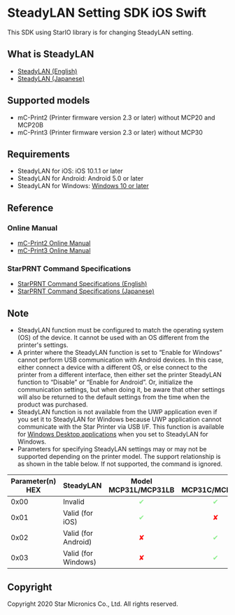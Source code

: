 # SteadyLAN Setting SDK iOS Swift

This SDK using StarIO library is for changing SteadyLAN setting.

## What is SteadyLAN
- [SteadyLAN (English)](https://www.star-m.jp/products/s_print/mcprint3/manual/en/settings/SteadyLAN.htm)
- [SteadyLAN (Japanese)](https://www.star-m.jp/products/s_print/mcprint3/manual/ja/settings/SteadyLAN.htm)                      

## Supported models
- mC-Print2 (Printer firmware version 2.3 or later) without MCP20 and MCP20B
- mC-Print3 (Printer firmware version 2.3 or later) without MCP30

## Requirements
- SteadyLAN for iOS: iOS 10.1.1 or later
- SteadyLAN for Android: Android 5.0 or later
- SteadyLAN for Windows: <u>Windows 10 or later</u>

## Reference
### Online Manual
- [mC-Print2 Online Manual](http://www.star-m.jp/mcprint2-oml.html)
- [mC-Print3 Online Manual](http://www.star-m.jp/mcprint3-oml.html)

### StarPRNT Command Specifications
- [StarPRNT Command Specifications (English)](https://www.starmicronics.com/support/Mannualfolder/StarPRNT_cm_en.pdf)
- [StarPRNT Command Specifications (Japanese)](http://sp-support.star-m.jp/Mannualfolder/starprnt_cm_jp.pdf)

## Note
- SteadyLAN function must be configured to match the operating system (OS) of the device. It cannot be used with an OS different from the printer's settings.
- A printer where the SteadyLAN function is set to “Enable for Windows” cannot perform USB communication with Android devices. In this case, either connect a device with a different OS, or else connect to the printer from a different interface, then either set the printer SteadyLAN function to “Disable” or “Enable for Android”. Or, initialize the communication settings, but when doing it, be aware that other settings will also be returned to the default settings from the time when the product was purchased.
- SteadyLAN function is not available from the UWP application even if you set it to SteadyLAN for Windows because UWP application cannot communicate with the Star Printer via USB I/F.
This function is available for [Windows Desktop applications](https://github.com/star-micronics/SteadyLAN-Setting-SDK-WindowsDesktop-Labs) when you set to SteadyLAN for Windows.
- Parameters for specifying SteadyLAN settings may or may not be supported depending on the printer model.
The support relationship is as shown in the table below. If not supported, the command is ignored.

| Parameter(n)<br>HEX | SteadyLAN | Model<br>MCP31L/MCP31LB | <br>MCP31C/MCP31CB | <br>MCP30 | <br>MCP21L | <br>MCP20/MCP20B |
| ---- | ---- | ---- | ---- | ---- | ---- | ---- |
| 0x00 | Invalid | <div style="text-align: center; color: lightgreen;">✔</div> | <div style="text-align: center; color: lightgreen;">✔</div> | <div style="text-align: center; color: red;">✘</div> | <div style="text-align: center; color: lightgreen;">✔</div> | <div style="text-align: center; color: red;">✘</div> |
| 0x01 | Valid (for iOS) | <div style="text-align: center; color: lightgreen;">✔</div> | <div style="text-align: center; color: red;">✘</div> | <div style="text-align: center; color: red;">✘</div> | <div style="text-align: center; color: lightgreen;">✔</div> | <div style="text-align: center; color: red;">✘</div> |
| 0x02 | Valid (for Android) | <div style="text-align: center; color: red;">✘</div> | <div style="text-align: center; color: lightgreen;">✔</div> | <div style="text-align: center; color: red;">✘</div> | <div style="text-align: center; color: red;">✘</div> | <div style="text-align: center; color: red;">✘</div> |
| 0x03 | Valid (for Windows) | <div style="text-align: center; color: red;">✘</div> | <div style="text-align: center; color: lightgreen;">✔</div> | <div style="text-align: center; color: red;">✘</div> | <div style="text-align: center; color: red;">✘</div> | <div style="text-align: center; color: red;">✘</div> |

## Copyright

Copyright 2020 Star Micronics Co., Ltd. All rights reserved.
